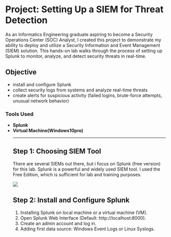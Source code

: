 <h1>Project: Setting Up a SIEM for Threat Detection</h1>
<p>
  As an Informatics Engineering graduate aspiring to become a Security Operations Center (SOC) Analyst, I created this project to demonstrate my ability to deploy and utilize a Security Information and Event Management (SIEM) solution. This hands-on lab walks through the process of setting up Splunk to monitor, analyze, and detect security threats in real-time.
</p>
<h2>Objective</h2>
<ul>
  <li>install and configure Splunk</li>
  <li>collect security logs from systems and analyze real-time threats</li>
  <li>create alerts for suspicious activity (failed logins, brute-force attempts, unusual network behavior)</li>
</ul>

<h3>Tools Used</h3>
<ul>
  <li><strong>Splunk</strong></li>
  <li><strong>Virtual Machine(Windows10pro)</strong></li>
<hr />

<h2>Step 1: Choosing SIEM Tool</h2>
<p>There are several SIEMs out there, but i focus on Splunk (free version) for this lab.
  Splunk is a powerful and widely used SIEM tool. I used the Free Edition, which is sufficient for lab and training purposes.
</p>
<a href="https://www.linkedin.com/in/ananda-bagaskara-poetra-dwiki-34492b221/](https://www.splunk.com/en_us/download.html">
  <img src="https://img.shields.io/badge/-Splunk-000000?&style=for-the-badge&logo=Splunk&logoColor=white" />
</a>

<h2>Step 2: Install and Configure Splunk</h2>
<ol>
  <li>Installing Splunk on local machine or a virtual machine (VM).</li>
  <li>Open Splunk Web Interface (Default: http://localhost:8000).</li>
  <li>Create an admin account and log in.</li>
  <li>Adding first data source: Windows Event Logs or Linux Syslogs.</li>
</ol>


